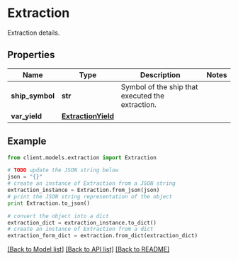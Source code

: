 # Extraction

Extraction details.

## Properties

Name | Type | Description | Notes
------------ | ------------- | ------------- | -------------
**ship_symbol** | **str** | Symbol of the ship that executed the extraction. | 
**var_yield** | [**ExtractionYield**](ExtractionYield.md) |  | 

## Example

```python
from client.models.extraction import Extraction

# TODO update the JSON string below
json = "{}"
# create an instance of Extraction from a JSON string
extraction_instance = Extraction.from_json(json)
# print the JSON string representation of the object
print Extraction.to_json()

# convert the object into a dict
extraction_dict = extraction_instance.to_dict()
# create an instance of Extraction from a dict
extraction_form_dict = extraction.from_dict(extraction_dict)
```
[[Back to Model list]](../README.md#documentation-for-models) [[Back to API list]](../README.md#documentation-for-api-endpoints) [[Back to README]](../README.md)


